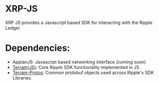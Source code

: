 # XRP-JS
XRP JS provides a Javascript based SDK for interacting with the Ripple Ledger.

# Dependencies:
* AppianJS: Javascript based networking interface (_coming soon_)
* [Terram(JS)](https://github.com/xpring-eng/terram): Core Ripple SDK functionality implemented in JS.
* [Terram-Protos](https://github.com/xpring-eng/terram-protos): Common protobuf objects used across Ripple's SDK Libraries.
